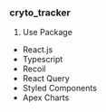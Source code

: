 ### cryto_tracker
1. Use Package
  - React.js
  - Typescript
  - Recoil
  - React Query
  - Styled Components
  - Apex Charts

